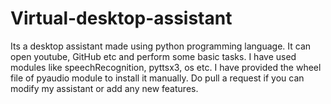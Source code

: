 # Virtual-desktop-assistant
Its a desktop assistant made using python programming language. It can open youtube, GitHub etc and perform some basic tasks.
I have used modules like speechRecognition, pyttsx3, os etc. I have provided the wheel file of pyaudio module to install it manually.
Do pull a request if you can modify my assistant or add any new features.
